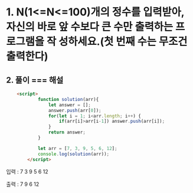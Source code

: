 # 1. N(1<=N<=100)개의 정수를 입력받아, 자신의 바로 앞 수보다 큰 수만 출력하는 프로그램을 작 성하세요.(첫 번째 수는 무조건 출력한다)



## 2. 풀이 === 해설
```html
    <script>
            function solution(arr){         
                let answer = [];
                answer.push(arr[0]);
                for(let i = 1; i<arr.length; i++) {
                    if(arr[i]>arr[i-1]) answer.push(arr[i]);
                }
                return answer; 
            }

            let arr = [7, 3, 9, 5, 6, 12];
            console.log(solution(arr));
        </script>
```



입력 : 7 3 9 5 6 12 


출력 : 7 9 6 12 
